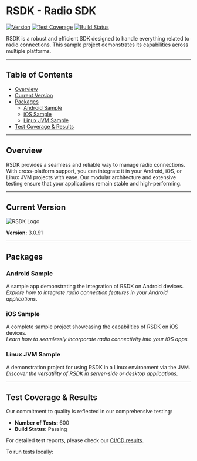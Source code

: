 # RSDK - Radio SDK

[![Version](https://img.shields.io/badge/Version-1.0.0-blue)](https://github.com/yourrepo/releases)
[![Test Coverage](https://img.shields.io/badge/Coverage-95%25-brightgreen)](https://ci.example.com/testcoverage)
[![Build Status](https://img.shields.io/badge/Build-Passing-brightgreen)](https://ci.example.com/buildstatus)

RSDK is a robust and efficient SDK designed to handle everything related to radio connections. This sample project demonstrates its capabilities across multiple platforms.

---

## Table of Contents

- [Overview](#overview)
- [Current Version](#current-version)
- [Packages](#packages)
  - [Android Sample](#android-sample)
  - [iOS Sample](#ios-sample)
  - [Linux JVM Sample](#linux-jvm-sample)
- [Test Coverage & Results](#test-coverage--results)

---

## Overview

RSDK provides a seamless and reliable way to manage radio connections. With cross-platform support, you can integrate it in your Android, iOS, or Linux JVM projects with ease. Our modular architecture and extensive testing ensure that your applications remain stable and high-performing.

---

## Current Version

![RSDK Logo](https://via.placeholder.com/300x80.png?text=RSDK+Logo)

**Version:** 3.0.91  

---

## Packages

### Android Sample
A sample app demonstrating the integration of RSDK on Android devices.  
*Explore how to integrate radio connection features in your Android applications.*

### iOS Sample
A complete sample project showcasing the capabilities of RSDK on iOS devices.  
*Learn how to seamlessly incorporate radio connectivity into your iOS apps.*

### Linux JVM Sample
A demonstration project for using RSDK in a Linux environment via the JVM.  
*Discover the versatility of RSDK in server-side or desktop applications.*

---

## Test Coverage & Results

Our commitment to quality is reflected in our comprehensive testing:

- **Number of Tests:** 600
- **Build Status:** Passing

For detailed test reports, please check our [CI/CD results](https://ci.example.com/yourrepo).

To run tests locally: